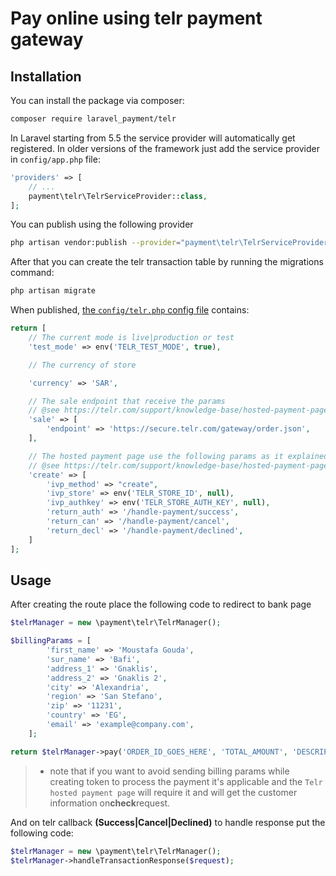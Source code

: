 # Pay online using telr payment gateway

## Installation

You can install the package via composer:

``` bash
composer require laravel_payment/telr
```


In Laravel starting from 5.5 the service provider will automatically get registered. In older versions of the framework just add the service provider in `config/app.php` file:

```php
'providers' => [
    // ...
    payment\telr\TelrServiceProvider::class,
];
```

You can publish using the following provider

```bash
php artisan vendor:publish --provider="payment\telr\TelrServiceProvider"
```
After that you can create the telr transaction table by running the migrations command:

```bash
php artisan migrate
```

When published, [the `config/telr.php` config file](#) contains:
```php
return [
    // The current mode is live|production or test
    'test_mode' => env('TELR_TEST_MODE', true),

    // The currency of store

    'currency' => 'SAR',

    // The sale endpoint that receive the params
    // @see https://telr.com/support/knowledge-base/hosted-payment-page-integration-guide
    'sale' => [
        'endpoint' => 'https://secure.telr.com/gateway/order.json',
    ],

    // The hosted payment page use the following params as it explained in the integration guide
    // @see https://telr.com/support/knowledge-base/hosted-payment-page-integration-guide/#request-method-and-format
    'create' => [
        'ivp_method' => "create",
        'ivp_store' => env('TELR_STORE_ID', null),
        'ivp_authkey' => env('TELR_STORE_AUTH_KEY', null),
        'return_auth' => '/handle-payment/success',
        'return_can' => '/handle-payment/cancel',
        'return_decl' => '/handle-payment/declined',
    ]
];
```

## Usage

After creating the route place the following code to redirect to bank page

```php
$telrManager = new \payment\telr\TelrManager();

$billingParams = [
        'first_name' => 'Moustafa Gouda',
        'sur_name' => 'Bafi',
        'address_1' => 'Gnaklis',
        'address_2' => 'Gnaklis 2',
        'city' => 'Alexandria',
        'region' => 'San Stefano',
        'zip' => '11231',
        'country' => 'EG',
        'email' => 'example@company.com',
    ];

return $telrManager->pay('ORDER_ID_GOES_HERE', 'TOTAL_AMOUNT', 'DESCRIPTION ...', $billingParams)->redirect();

```
> - note that if you want to avoid sending billing params while creating token to process the payment it's applicable and the `Telr hosted payment page` will require it and will get the customer information on**check**request.

And on telr callback **(Success|Cancel|Declined)** to handle response put the following code:
```php
$telrManager = new \payment\telr\TelrManager();
$telrManager->handleTransactionResponse($request);
```